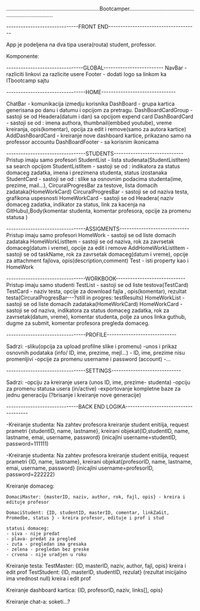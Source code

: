 ..............................................................Bootcamper..........................................................................

------------------------------FRONT END-------------------------------------

App je podeljena na dva tipa usera(routa) student, professor.

Komponente:

--------------------------------GLOBAL-------------------------
NavBar - razliciti linkovi za razlicite usere 
Footer - dodati logo sa linkom ka ITbootcamp sajtu

---------------------------------HOME-------------------------------

ChatBar - komunikacija izmedju korisnika
DashBoard - grupa kartica generisana po danu i datumu i opcijom za pretragu.
DashBoardCardGroup - sastoji se od Headera(datum i dan) sa opcijom expend card 
DashBoardCard - sastoji se od : imena authora, thumbnail(embbed youtube), vreme kreiranja, opis(komentar), opcija za edit i remove(samo za autora kartice)
AddDashBoardCard - kreiranje nove dashboard kartice, prikazano samo na professor accountu
DashBoardFooter - sa korisnim ikonicama 

---------------------------------STUDENTS-----------------------------
Pristup imaju samo profesori
StudentList - lista studenata(StudentListItem) sa search opcijom
StudentListItem - sastoji se od : indikatora za status domaceg zadatka, imena i prezimena studenta, status izostanaka
StudentCard - sastoji se od : slike sa osnovnim podacima studenta(ime, prezime, mail...), CircuralProgresBar za testove, lista domacih zadataka(HomeWorkCard)
CircuralProgresBar - sastoji se od naziva testa, grafikona uspesnosti
HomeWorkCard - sastoji se od Headera( naziv domaceg zadatka, indikator za status, link za kacenja na GitHubu),Body(komentar studenta, komentar profesora, opcije za promenu statusa )


---------------------------------ASSIGMENTS-----------------------------
Pristup imaju samo profesori
HomeWork - sastoji se od liste domacih zadataka
HomeWorkListItem - sastoji se od naziva, rok za zavrsetak domaceg(datum i vreme), opcije za edit i remove
AddHomeWorkListItem - sastoji se od taskName, rok za zavrsetak domaceg(datum i vreme), opcije za attachment fajlova, opis(description,comment)
Test - isti property kao i HomeWork

---------------------------------WORKBOOK-----------------------------
Pristup imaju samo studenti
TestList - sastoji se od liste testova(TestCard)
TestCard - naziv testa, opcije za download fajla , opis(komentar), rezultat testa(CircuralProgresBar---?still in progres: testResults)
HomeWorkList -  sastoji se od liste domacih zadataka(HomeWorkCard)
HomeWorkCard - sastoji se od naziva, indikatora za status domaceg zadatka, rok za zavrsetak(datum, vreme), komentar studenta, polje za unos linka   guthub, dugme za submit, komentar profesora pregleda domaceg.


---------------------------------PROFILE-----------------------------

Sadrzi: 
-sliku(opcija za upload profilne slike i promenu)
-unos i prikaz osnovnih podataka (info/ ID, ime, prezime, mejl...) - ID, ime, prezime nisu promenljivi
-opcije za promenu username i password (account)
-...

---------------------------------SETTINGS-----------------------------

Sadrzi:
-opciju za kreiranje usera (unos ID, ime, prezime- studenta)
-opciju za promenu statusa usera (in/active)
-exportovanje kompletne baze za jednu generaciju (?brisanje i kreiranje nove generacije)


------------------------------BACK END LOGIKA-------------------------------------


-Kreiranje studenta:
    Na zahtev profesora kreiranje student enitiija, request prametri {studentID, name, lastname}, kreirani objekat{ID,studentID, name, lastname, emai, username, password} (inicajlni username=studentID, password=111111)

-Kreiranje studenta:
    Na zahtev profesora kreiranje student enitiija, request prametri {ID, name, lastname}, kreirani objekat{profesorID, name, lastname, emai, username, password} (inicajlni username=profesorID, password=222222)


Kreiranje domaceg:

    DomaciMaster: {masterID, naziv, author, rok, fajl, opis} - kreira i edituje profesor

    DomaciStudent: {ID, studentID, masterID, comentar, linkZaGit, Promedbe, status } - kreira profesor, edituje i prof i stud

    statusi domaceg: 
    - siva - nije predat
    - plava- predat za pregled
    - zuta - pregledan ima gresaka
    - zelena - pregledan bez greske
    - crvena - nije uradjen u roku

Kreiranje testa: 
    TestMaster: {ID, masterID, naziv, author,  fajl, opis} kreira i edit prof
    TestStudent: {ID, masterID, studentID, rezulat} (rezultat inicijalno ima vrednost null) kreira i edit prof


Kreiranje dashboard kartica:
    {ID, profesorID, naziv, links[], opis}

Kreiranje chat-a: soketi...?